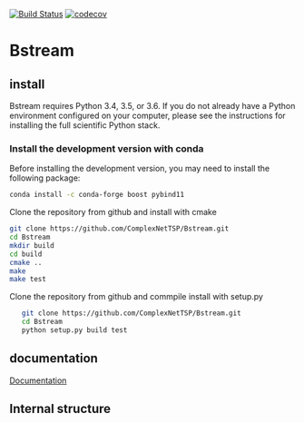 [![Build Status](https://travis-ci.org/ComplexNetTSP/Bstream.svg?branch=master)](https://travis-ci.org/ComplexNetTSP/Bstream) [![codecov](https://codecov.io/gh/ComplexNetTSP/Bstream/branch/master/graph/badge.svg)](https://codecov.io/gh/ComplexNetTSP/Bstream)

# Bstream

## install 

Bstream requires Python 3.4, 3.5, or 3.6. If you do not already have a Python 
environment configured on your computer, please see the instructions for 
installing the full scientific Python stack.

### Install the development version with conda

Before installing the development version, you may need to install 
the following package:

```bash
conda install -c conda-forge boost pybind11
```

Clone the repository from github and install with cmake

```bash
git clone https://github.com/ComplexNetTSP/Bstream.git
cd Bstream
mkdir build
cd build
cmake ..
make
make test
````

Clone the repository from github and commpile install with setup.py

```bash
   git clone https://github.com/ComplexNetTSP/Bstream.git
   cd Bstream
   python setup.py build test
```

## documentation 
[Documentation](https://complexnettsp.github.io/Bstream/)

## Internal structure
